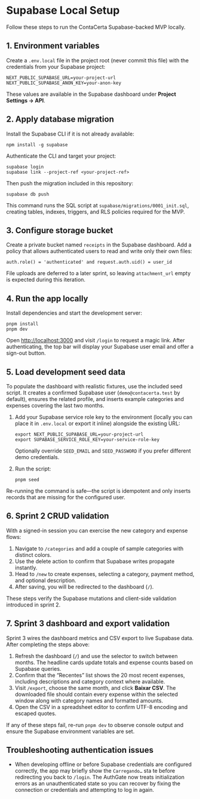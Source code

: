 # Supabase Local Setup

Follow these steps to run the ContaCerta Supabase-backed MVP locally.

## 1. Environment variables
Create a `.env.local` file in the project root (never commit this file) with the credentials from your Supabase project:

```
NEXT_PUBLIC_SUPABASE_URL=your-project-url
NEXT_PUBLIC_SUPABASE_ANON_KEY=your-anon-key
```

These values are available in the Supabase dashboard under **Project Settings → API**.

## 2. Apply database migration
Install the Supabase CLI if it is not already available:

```
npm install -g supabase
```

Authenticate the CLI and target your project:

```
supabase login
supabase link --project-ref <your-project-ref>
```

Then push the migration included in this repository:

```
supabase db push
```

This command runs the SQL script at `supabase/migrations/0001_init.sql`, creating tables, indexes, triggers, and RLS policies required for the MVP.

## 3. Configure storage bucket
Create a private bucket named `receipts` in the Supabase dashboard. Add a policy that allows authenticated users to read and write only their own files:

```
auth.role() = 'authenticated' and request.auth.uid() = user_id
```

File uploads are deferred to a later sprint, so leaving `attachment_url` empty is expected during this iteration.

## 4. Run the app locally
Install dependencies and start the development server:

```
pnpm install
pnpm dev
```

Open [http://localhost:3000](http://localhost:3000) and visit `/login` to request a magic link. After authenticating, the top bar will display your Supabase user email and offer a sign-out button.

## 5. Load development seed data

To populate the dashboard with realistic fixtures, use the included seed script. It creates a confirmed Supabase user (`demo@contacerta.test` by default), ensures the related profile, and inserts example categories and expenses covering the last two months.

1. Add your Supabase service role key to the environment (locally you can place it in `.env.local` or export it inline) alongside the existing URL:

   ```
   export NEXT_PUBLIC_SUPABASE_URL=your-project-url
   export SUPABASE_SERVICE_ROLE_KEY=your-service-role-key
   ```

   Optionally override `SEED_EMAIL` and `SEED_PASSWORD` if you prefer different demo credentials.

2. Run the script:

   ```
   pnpm seed
   ```

Re-running the command is safe—the script is idempotent and only inserts records that are missing for the configured user.

## 6. Sprint 2 CRUD validation

With a signed-in session you can exercise the new category and expense flows:

1. Navigate to `/categories` and add a couple of sample categories with distinct colors.
2. Use the delete action to confirm that Supabase writes propagate instantly.
3. Head to `/new` to create expenses, selecting a category, payment method, and optional description.
4. After saving, you will be redirected to the dashboard (`/`).

These steps verify the Supabase mutations and client-side validation introduced in sprint 2.

## 7. Sprint 3 dashboard and export validation

Sprint 3 wires the dashboard metrics and CSV export to live Supabase data. After completing the steps above:

1. Refresh the dashboard (`/`) and use the selector to switch between months. The headline cards update totals and expense counts based on Supabase queries.
2. Confirm that the “Recentes” list shows the 20 most recent expenses, including descriptions and category context where available.
3. Visit `/export`, choose the same month, and click **Baixar CSV**. The downloaded file should contain every expense within the selected window along with category names and formatted amounts.
4. Open the CSV in a spreadsheet editor to confirm UTF-8 encoding and escaped quotes.

If any of these steps fail, re-run `pnpm dev` to observe console output and ensure the Supabase environment variables are set.

## Troubleshooting authentication issues

- When developing offline or before Supabase credentials are configured correctly, the app may briefly show the `Carregando…` sta
  te before redirecting you back to `/login`. The AuthGate now treats initialization errors as an unauthenticated state so you can
  recover by fixing the connection or credentials and attempting to log in again.
